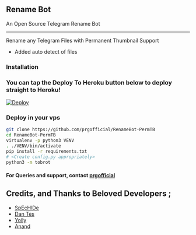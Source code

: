 ## Rename Bot 

An Open Source Telegram Rename Bot

---
Rename any Telegram Files with Permanent Thumbnail Support

* Added auto detect of files


### Installation


### You can tap the Deploy To Heroku button below to deploy straight to Heroku!
[![Deploy](https://www.herokucdn.com/deploy/button.svg)](https://heroku.com/deploy/)

### Deploy in your vps
```sh
git clone https://github.com/prgofficial/RenameBot-PermTB
cd RenameBot-PermTB
virtualenv -p python3 VENV
. ./VENV/bin/activate
pip install -r requirements.txt
# <Create config.py appropriately>
python3 -m tobrot
```


#### For Queries and support, contact [prgofficial](https://telegram.dog/prgofficial)

## Credits, and Thanks to Beloved Developers ;

* [SpEcHlDe](https://telegram.dog/SpEcHlDe) 
* [Dan Tès](https://telegram.dog/haskell) 
* [Yoily](https://telegram.dog/YoilyL)
* [Anand](https://telegram.dog/Anandpskerala)
